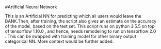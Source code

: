 #Artificial Neural Network

This is an Artificial NN for predicting which all users would leave the BANK.Then, after training, the script also gives an estimate on the accuracy of the model, based on the test set.
This script runs on python 3.5.5 on top of tensorflow 1.10.0 , and hence, needs remodeling to run on tensorflow 2.0 . 
This can be swapped with training model for other binary output categorical NN. More context would be further added. 